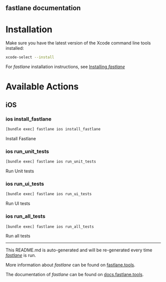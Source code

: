fastlane documentation
----

# Installation

Make sure you have the latest version of the Xcode command line tools installed:

```sh
xcode-select --install
```

For _fastlane_ installation instructions, see [Installing _fastlane_](https://docs.fastlane.tools/#installing-fastlane)

# Available Actions

## iOS

### ios install_fastlane

```sh
[bundle exec] fastlane ios install_fastlane
```

Install Fastlane

### ios run_unit_tests

```sh
[bundle exec] fastlane ios run_unit_tests
```

Run Unit tests

### ios run_ui_tests

```sh
[bundle exec] fastlane ios run_ui_tests
```

Run UI tests

### ios run_all_tests

```sh
[bundle exec] fastlane ios run_all_tests
```

Run all tests

----

This README.md is auto-generated and will be re-generated every time [_fastlane_](https://fastlane.tools) is run.

More information about _fastlane_ can be found on [fastlane.tools](https://fastlane.tools).

The documentation of _fastlane_ can be found on [docs.fastlane.tools](https://docs.fastlane.tools).
